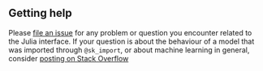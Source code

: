 Getting help
------

Please [file an issue](https://github.com/cstjean/ScikitLearn.jl/issues) for
any problem or question you encounter related to the Julia interface. If your
question is about the behaviour of a model that was imported through
`@sk_import`, or about machine learning in general, consider [posting on Stack
Overflow](http://stackoverflow.com/questions/tagged/scikit-learn)